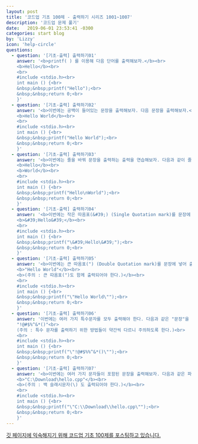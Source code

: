 ```yaml
---
layout: post
title: '코드업 기초 100제 - 출력하기 시리즈 1001~1007'
description: '코드업 문제 풀기'
date:   2019-06-01 23:53:41 -0300
categories: start blog
by: 'Lizzy'
icon: 'help-circle'
questions:
  - question: '[기초-출력] 출력하기01'
    answer: '<b>printf( ) 를 이용해 다음 단어를 출력해보자.</b><br>
    <b>Hello</b><br>
    <br>
    #include <stdio.h><br>
    int main () {<br>
    &nbsp;&nbsp;printf("Hello");<br>
    &nbsp;&nbsp;return 0;<br>
    }'
  - question: '[기초-출력] 출력하기02'
    answer: '<b>이번에는 공백이 들어있는 문장을 출력해보자. 다음 문장을 출력해보자.</b><br> 
    <b>Hello World</b><br>  
    <br>
    #include <stdio.h><br>
    int main () {<br>
    &nbsp;&nbsp;printf("Hello World");<br>
    &nbsp;&nbsp;return 0;<br>
    }'
  - question: '[기초-출력] 출력하기03'
    answer: '<b>이번에는 줄을 바꿔 문장을 출력하는 출력을 연습해보자. 다음과 같이 줄을 바꿔 출력 해야한다.</b><br>
    <b>Hello</b><br>
    <b>World</b><br>
    <br>
    #include <stdio.h><br>
    int main () {<br>
    &nbsp;&nbsp;printf("Hello\nWorld");<br>
    &nbsp;&nbsp;return 0;<br>
    }'
  - question: '[기초-출력] 출력하기04'
    answer: '<b>이번에는 작은 따옴표(&#39;) (Single Quotation mark)를 문장에 넣어 출력해야 한다. 다음과 같은 문장을 출력하시오.</b><br>
    <b>&#39;Hello&#39;</b><br>
    <br>
    #include <stdio.h><br>
    int main () {<br>
    &nbsp;&nbsp;printf("\&#39;Hello\&#39;");<br>
    &nbsp;&nbsp;return 0;<br>
    }'
  - question: '[기초-출력] 출력하기05'
    answer: '<b>이번에는 큰 따옴표(") (Double Quotation mark)를 문장에 넣어 출력해야 한다. 다음과 같은 문장을 출력하시오.</b>
    <b>"Hello World"</b><br>
    <b>(주의 : 큰 따옴표(")도 함께 출력되어야 한다.)</b><br>
    <br>
    #include <stdio.h><br>
    int main () {<br>
    &nbsp;&nbsp;printf("\"Hello World\"");<br>
    &nbsp;&nbsp;return 0;<br>
    }'
  - question: '[기초-출력] 출력하기06'
    answer: '이번에는 여러 가지 특수문자를 모두 출력해야 한다. 다음과 같은 "문장"을 출력하시오.<br>
    "!@#$%^&*()"<br>
    (주의 : 특수 문자를 출력하기 위한 방법들이 약간씩 다르니 주의하도록 한다.)<br>
    <br>
    #include <stdio.h><br>
    int main () {<br>
    &nbsp;&nbsp;printf("\"!@#$%%^&*()\"");<br>
    &nbsp;&nbsp;return 0;<br>
    }'
  - question: '[기초-출력] 출력하기07'
    answer: '<b>이번에는 여러 가지 문자들이 포함된 문장을 출력해보자. 다음과 같은 파일 경로를 그대로 출력하시오.</b><br>
    <b>"C:\Download\hello.cpp"</b><br>
    <b>(주의 : 백 슬래시문자(\) 도 출력되어야 한다.)</b><br>
    <br>
    #include <stdio.h><br>
    int main () {<br>
    &nbsp;&nbsp;printf("\"C:\\Download\\hello.cpp\"");<br>
    &nbsp;&nbsp;return 0;<br>
    }'
---
```


<a href="https://codeup.kr/problemsetsol.php?psid=23">깃 페이지에 익숙해지기 위해 코드업 기초 100제를 포스팅하고 있습니다.</a>
